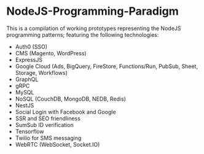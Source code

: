 # NodeJS-Programming-Paradigm

This is a compilation of working prototypes representing the NodeJS programming patterns;
featuring the following technologies:
  - Auth0 (SSO)
  - CMS (Magento, WordPress)
  - ExpressJS
  - Google Cloud (Ads, BigQuery, FireStore, Functions/Run, PubSub, Sheet, Storage, Workflows)
  - GraphQL
  - gRPC
  - MySQL
  - NoSQL (CouchDB, MongoDB, NEDB, Redis)
  - NestJS
  - Social Login with Facebook and Google
  - SSR and SEO friendliness
  - SumSub ID verification
  - Tensorflow
  - Twilio for SMS messaging
  - WebRTC (WebSocket, Socket.IO)
